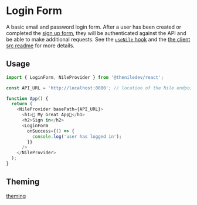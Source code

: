 # Login Form

A basic email and password login form. After a user has been created or completed the [sign up form](../SignUpForm/README.md), they will be authenticated against the API and be able to make additional requests. See the [`useNile` hook](../../../README.md) and the [the client src readme](../../lib/nile/src/README.md) for more details.

## Usage

```typescript
import { LoginForm, NileProvider } from '@theniledev/react';

const API_URL = 'http://localhost:8080'; // location of the Nile endpoint

function App() {
  return (
    <NileProvider basePath={API_URL}>
      <h1>🤩 My Great App🤩</h1>
      <h2>Sign in</h2>
      <LoginForm
        onSuccess={() => {
          console.log('user has logged in');
        }}
      />
    </NileProvider>
  );
}
```

## Theming

[theming](../../../README.md#UI%20customization)
